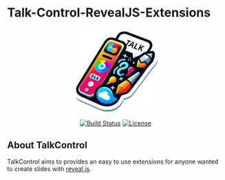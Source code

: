# Talk-Control-RevealJS-Extensions

<p align="center">
    <a href="https://github.com/TalkControl/talk-control-revealjs-extensions" target="_blank"><img src="https://raw.githubusercontent.com/TalkControl/talk-control-revealjs-extensions/c81a3bb79852b61382e2a97444f5088d6102b3ec/public/talk-control.png" width="200" alt="TalkControl Logo"></a>
</p>

<p align="center">
    <a href="https://github.com/TalkControl/talk-control-revealjs-extensions/actions"><img src="https://github.com/TalkControl/talk-control-revealjs-extensions/actions/workflows/main.yml/badge.svg" alt="Build Status"></a>
    <a href="https://github.com/TalkControl/talk-control-revealjs-extensions/blob/main/LICENSE"><img src="https://img.shields.io/github/license/TalkControl/talk-control-revealjs-extensions" alt="License"></a>
</p>

## About TalkControl

TalkControl aims to provides an easy to use extensions for anyone wanted to create slides with [reveal.js](https://github.com/hakimel/reveal.js).
